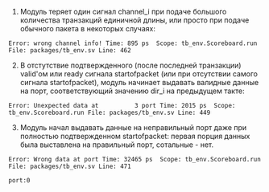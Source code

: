 1. Модуль теряет один сигнал channel_i  при подаче большого количества транзакций единичной длины, или просто при подаче обычного пакета в некоторых случаях:

`Error: wrong channel info!
Time: 895 ps  Scope: tb_env.Scoreboard.run File: packages/tb_env.sv Line: 462`

2. В отстутствие подтвержденного (после последней транзакции) valid'ом или ready сигнала startofpacket (или при отсутствии самого сигнала startofpacket), модуль начинает выдавать валидные данные на порт, соответствующий значению dir_i на предыдущем такте:

`Error: Unexpected data at          3 port
Time: 2015 ps  Scope: tb_env.Scoreboard.run File: packages/tb_env.sv Line: 449`

3. Модуль начал выдавать данные на неправильный порт даже при полностью подтвержденном startofpacket: первая порция данных была выставлена на правильный порт, сотальные - нет.

`Error: Wrong data at port
Time: 32465 ps  Scope: tb_env.Scoreboard.run File: packages/tb_env.sv Line: 471`

`port:0`